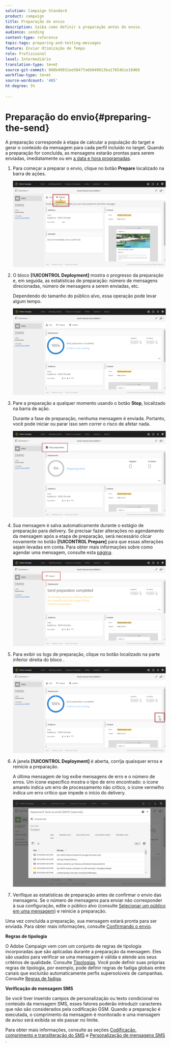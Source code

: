 ```yaml
---
solution: Campaign Standard
product: campaign
title: Preparação do envio
description: Saiba como definir a preparação antes do envio.
audience: sending
content-type: reference
topic-tags: preparing-and-testing-messages
feature: Enviar Otimização de Tempo
role: Profissional
level: Intermediário
translation-type: tm+mt
source-git-commit: 088b49931ee5047fa6b949813ba17654b1e10d60
workflow-type: tm+mt
source-wordcount: '465'
ht-degree: 5%

---
```



# Preparação do envio{#preparing-the-send}

A preparação corresponde à etapa de calcular a população do target e gerar o conteúdo da mensagem para cada perfil incluído no target. Quando a preparação for concluída, as mensagens estarão prontas para serem enviadas, imediatamente ou em [a data e hora programadas](../../sending/using/about-scheduling-messages.md).

1. Para começar a preparar o envio, clique no botão **Prepare** localizado na barra de ações.

   ![](assets/preparing_delivery_2.png)

1. O bloco **[!UICONTROL Deployment]** mostra o progresso da preparação e, em seguida, as estatísticas de preparação: número de mensagens direcionadas, número de mensagens a serem enviadas, etc.

   Dependendo do tamanho do público alvo, essa operação pode levar algum tempo.

   ![](assets/preparing_delivery.png)

1. Pare a preparação a qualquer momento usando o botão **Stop**, localizado na barra de ação.

   Durante a fase de preparação, nenhuma mensagem é enviada. Portanto, você pode iniciar ou parar isso sem correr o risco de afetar nada.

   ![](assets/preparing_delivery_6.png)

1. Sua mensagem é salva automaticamente durante o estágio de preparação para delivery. Se precisar fazer alterações no agendamento da mensagem após a etapa de preparação, será necessário clicar novamente no botão **[!UICONTROL Prepare]** para que essas alterações sejam levadas em conta. Para obter mais informações sobre como agendar uma mensagem, consulte esta [página](../../sending/using/about-scheduling-messages.md).

   ![](assets/preparing_delivery_5.png)

1. Para exibir os logs de preparação, clique no botão localizado na parte inferior direita do bloco .

   ![](assets/preparing_delivery_4.png)

1. A janela **[!UICONTROL Deployment]** é aberta, corrija quaisquer erros e reinicie a preparação.

   A última mensagem de log exibe mensagens de erro e o número de erros. Um ícone específico mostra o tipo de erro encontrado: o ícone amarelo indica um erro de processamento não crítico, o ícone vermelho indica um erro crítico que impede o início do delivery.

   ![](assets/preparing_delivery_3.png)

1. Verifique as estatísticas de preparação antes de confirmar o envio das mensagens. Se o número de mensagens para enviar não corresponder à sua configuração, edite o público alvo (consulte [Selecionar um público em uma mensagem](../../audiences/using/selecting-an-audience-in-a-message.md)) e reinicie a preparação.

Uma vez concluída a preparação, sua mensagem estará pronta para ser enviada. Para obter mais informações, consulte [Confirmando o envio](../../sending/using/confirming-the-send.md).

**Regras de tipologia**

O Adobe Campaign vem com um conjunto de regras de tipologia incorporadas que são aplicadas durante a preparação da mensagem. Eles são usados para verificar se uma mensagem é válida e atende aos seus critérios de qualidade. Consulte [Tipologias](../../sending/using/about-typology-rules.md). Você pode definir suas próprias regras de tipologia, por exemplo, pode definir regras de fadiga globais entre canais que excluirão automaticamente perfis supersolúveis de campanhas. Consulte [Regras de fadiga](../../sending/using/fatigue-rules.md).

**Verificação de mensagem SMS**

Se você tiver inserido campos de personalização ou texto condicional no conteúdo da mensagem SMS, esses fatores poderão introduzir caracteres que não são considerados pela codificação GSM. Quando a preparação é executada, o comprimento da mensagem é monitorado e uma mensagem de aviso será exibida se ele passar no limite.

Para obter mais informações, consulte as seções [Codificação, comprimento e transliteração do SMS](../../administration/using/configuring-sms-channel.md#sms-encoding--length-and-transliteration) e [Personalização de mensagens SMS](../../channels/using/personalizing-sms-messages.md) .
